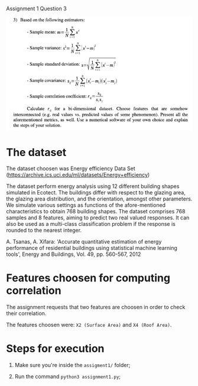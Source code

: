 Assignment 1 Question 3

![alt text](./assignment.png)

# The dataset
The dataset choosen was Energy efficiency Data Set (https://archive.ics.uci.edu/ml/datasets/Energy+efficiency)

The dataset perform energy analysis using 12 different building shapes simulated in Ecotect. The buildings differ with respect to the glazing area, the glazing area distribution, and the orientation, amongst other parameters. We simulate various settings as functions of the afore-mentioned characteristics to obtain 768 building shapes. The dataset comprises 768 samples and 8 features, aiming to predict two real valued responses. It can also be used as a multi-class classification problem if the response is rounded to the nearest integer.

 A. Tsanas, A. Xifara: 'Accurate quantitative estimation of energy performance of residential buildings using statistical machine learning tools', Energy and Buildings, Vol. 49, pp. 560-567, 2012

 # Features choosen for computing correlation

The assignment requests that two features are choosen in order to check their correlation.

The features choosen were: `X2 (Surface Area)` and  `X4 (Roof Area)`.

 # Steps for execution

1. Make sure you're inside the `assigment1/` folder;

2. Run the command `python3 assignment1.py`;